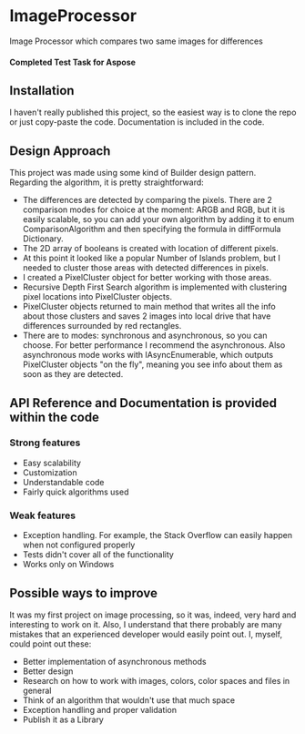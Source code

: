 # ImageProcessor

Image Processor which compares two same images for differences

#### Completed Test Task for Aspose

## Installation

I haven't really published this project, so the easiest way is to clone the repo or just copy-paste the code. Documentation is included in the code.

## Design Approach

This project was made using some kind of Builder design pattern.
Regarding the algorithm, it is pretty straightforward: 
* The differences are detected by comparing the pixels. There are 2 comparison modes for choice at the moment: ARGB and RGB, but it is easily scalable, so you can add your own algorithm by adding it to enum ComparisonAlgorithm and then specifying the formula in diffFormula Dictionary.
* The 2D array of booleans is created with location of different pixels.
* At this point it looked like a popular Number of Islands problem, but I needed to cluster those areas with detected differences in pixels.
* I created a PixelCluster object for better working with those areas.
* Recursive Depth First Search algorithm is implemented with clustering pixel locations into PixelCluster objects.
* PixelCluster objects returned to main method that writes all the info about those clusters and saves 2 images into local drive that have differences surrounded by red rectangles.
* There are to modes: synchronous and asynchronous, so you can choose. For better performance I recommend the asynchronous. Also asynchronous mode works with IAsyncEnumerable, which outputs PixelCluster objects "on the fly", meaning you see info about them as soon as they are detected.

## API Reference and Documentation is provided within the code

### Strong features

* Easy scalability
* Customization
* Understandable code
* Fairly quick algorithms used

### Weak features

* Exception handling. For example, the Stack Overflow can easily happen when not configured properly
* Tests didn't cover all of the functionality
* Works only on Windows

## Possible ways to improve

It was my first project on image processing, so it was, indeed, very hard and interesting to work on it. Also, I understand that there probably are many mistakes that an experienced developer would easily point out. I, myself, could point out these:
* Better implementation of asynchronous methods
* Better design
* Research on how to work with images, colors, color spaces and files in general
* Think of an algorithm that wouldn't use that much space
* Exception handling and proper validation
* Publish it as a Library
